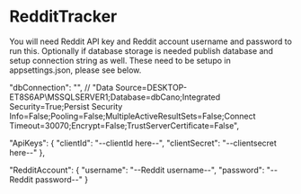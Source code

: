 # RedditTracker
You will need Reddit API key and Reddit account username and password to run this.
Optionally if database storage is needed publish database and setup connection string as well.
These need to be setupo in appsettings.json, please see below.

"dbConnection": "", // "Data Source=DESKTOP-ET8S6AP\\MSSQLSERVER1;Database=dbCano;Integrated Security=True;Persist Security Info=False;Pooling=False;MultipleActiveResultSets=False;Connect Timeout=30070;Encrypt=False;TrustServerCertificate=False",
  
  "ApiKeys": {
    "clientId": "--clientId here--",
    "clientSecret": "--clientsecret here--"
  },
  
  "RedditAccount": {
    "username": "--Reddit username--",
    "password": "--Reddit password--"
  }
